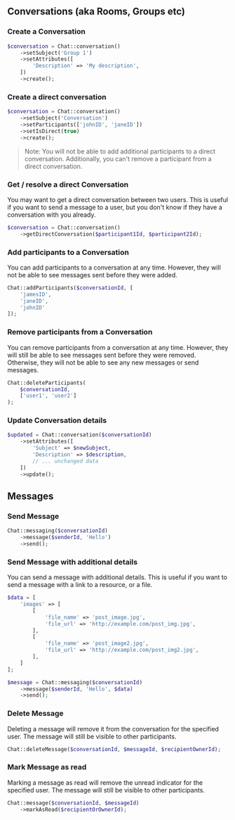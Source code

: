 ## Conversations (aka Rooms, Groups etc)

### Create a Conversation

```php
$conversation = Chat::conversation()
    ->setSubject('Group 1')
    ->setAttributes([
        'Description' => 'My description',
    ])
    ->create();
```

### Create a direct conversation

```php
$conversation = Chat::conversation()
    ->setSubject('Conversation')
    ->setParticipants(['johnID', 'janeID'])
    ->setIsDirect(true)
    ->create();
```

>Note: You will not be able to add additional participants to a direct conversation. Additionally, you can't remove a participant from a direct conversation.

### Get / resolve a direct Conversation

You may want to get a direct conversation between two users. This is useful if you want to send a message to a user, but you don't know if they have a conversation with you already.

```php
$conversation = Chat::conversation()
    ->getDirectConversation($participant1Id, $participant2Id);
```

### Add participants to a Conversation

You can add participants to a conversation at any time. However, they will not be able to see messages sent before they were added.

```php
Chat::addParticipants($conversationId, [
    'jamesID',
    'janeID',
    'johnID'
]);
```

### Remove participants from a Conversation

You can remove participants from a conversation at any time. However, they will still be able to see messages sent before they were removed. Otherwise, they will not be able to see any new messages or send messages.

```php
Chat::deleteParticipants(
    $conversationId, 
    ['user1', 'user2']
);
```

### Update Conversation details

```php
$updated = Chat::conversation($conversationId)
    ->setAttributes([
        'Subject' => $newSubject,
        'Description' => $description,
        // ... unchanged data
    ])
    ->update();
```

## Messages

### Send Message

```php
Chat::messaging($conversationId)
    ->message($senderId, 'Hello')
    ->send();
```

### Send Message with additional details

You can send a message with additional details. This is useful if you want to send a message with a link to a resource, or a file.

```php
$data = [
    'images' => [
        [
            'file_name' => 'post_image.jpg',
            'file_url' => 'http://example.com/post_img.jpg',
        ],
        [
            'file_name' => 'post_image2.jpg',
            'file_url' => 'http://example.com/post_img2.jpg',
        ],
    ]
];

$message = Chat::messaging($conversationId)
    ->message($senderId, 'Hello', $data)
    ->send();
```

### Delete Message

Deleting a message will remove it from the conversation for the specified user. The message will still be visible to other participants.

```php
Chat::deleteMessage($conversationId, $messageId, $recipientOwnerId);
```

### Mark Message as read

Marking a message as read will remove the unread indicator for the specified user. The message will still be visible to other participants.

```php  
Chat::message($conversationId, $messageId)
    ->markAsRead($recipientOrOwnerId);
```
